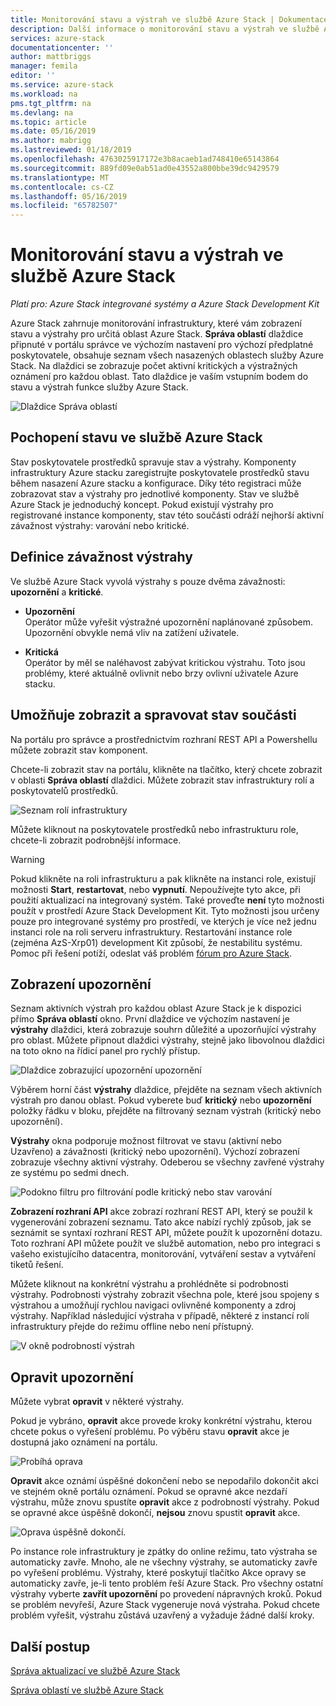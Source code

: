 ```yaml
---
title: Monitorování stavu a výstrah ve službě Azure Stack | Dokumentace Microsoftu
description: Další informace o monitorování stavu a výstrah ve službě Azure Stack.
services: azure-stack
documentationcenter: ''
author: mattbriggs
manager: femila
editor: ''
ms.service: azure-stack
ms.workload: na
pms.tgt_pltfrm: na
ms.devlang: na
ms.topic: article
ms.date: 05/16/2019
ms.author: mabrigg
ms.lastreviewed: 01/18/2019
ms.openlocfilehash: 4763025917172e3b8acaeb1ad748410e65143864
ms.sourcegitcommit: 889fd09e0ab51ad0e43552a800bbe39dc9429579
ms.translationtype: MT
ms.contentlocale: cs-CZ
ms.lasthandoff: 05/16/2019
ms.locfileid: "65782507"
---
```

# <a name="monitor-health-and-alerts-in-azure-stack"></a>Monitorování stavu a výstrah ve službě Azure Stack

*Platí pro: Azure Stack integrované systémy a Azure Stack Development Kit*

Azure Stack zahrnuje monitorování infrastruktury, které vám zobrazení stavu a výstrahy pro určitá oblast Azure Stack. **Správa oblastí** dlaždice připnuté v portálu správce ve výchozím nastavení pro výchozí předplatné poskytovatele, obsahuje seznam všech nasazených oblastech služby Azure Stack. Na dlaždici se zobrazuje počet aktivní kritických a výstražných oznámení pro každou oblast. Tato dlaždice je vaším vstupním bodem do stavu a výstrah funkce služby Azure Stack.

![Dlaždice Správa oblastí](media/azure-stack-monitor-health/image1.png)

## <a name="understand-health-in-azure-stack"></a>Pochopení stavu ve službě Azure Stack

Stav poskytovatele prostředků spravuje stav a výstrahy. Komponenty infrastruktury Azure stacku zaregistrujte poskytovatele prostředků stavu během nasazení Azure stacku a konfigurace. Díky této registraci může zobrazovat stav a výstrahy pro jednotlivé komponenty. Stav ve službě Azure Stack je jednoduchý koncept. Pokud existují výstrahy pro registrované instance komponenty, stav této součásti odráží nejhorší aktivní závažnost výstrahy: varování nebo kritické.

## <a name="alert-severity-definition"></a>Definice závažnost výstrahy

Ve službě Azure Stack vyvolá výstrahy s pouze dvěma závažnosti: **upozornění** a **kritické**.

- **Upozornění**  
  Operátor může vyřešit výstražné upozornění naplánované způsobem. Upozornění obvykle nemá vliv na zatížení uživatele.

- **Kritická**  
  Operátor by měl se naléhavost zabývat kritickou výstrahu. Toto jsou problémy, které aktuálně ovlivnit nebo brzy ovlivní uživatele Azure stacku.


## <a name="view-and-manage-component-health-state"></a>Umožňuje zobrazit a spravovat stav součásti

Na portálu pro správce a prostřednictvím rozhraní REST API a Powershellu můžete zobrazit stav komponent.

Chcete-li zobrazit stav na portálu, klikněte na tlačítko, který chcete zobrazit v oblasti **Správa oblastí** dlaždici. Můžete zobrazit stav infrastruktury rolí a poskytovatelů prostředků.

![Seznam rolí infrastruktury](media/azure-stack-monitor-health/image2.png)

Můžete kliknout na poskytovatele prostředků nebo infrastrukturu role, chcete-li zobrazit podrobnější informace.

> [!WARNING]  
> Pokud klikněte na roli infrastrukturu a pak klikněte na instanci role, existují možnosti **Start**, **restartovat**, nebo **vypnutí**. Nepoužívejte tyto akce, při použití aktualizací na integrovaný systém. Také proveďte **není** tyto možnosti použít v prostředí Azure Stack Development Kit. Tyto možnosti jsou určeny pouze pro integrované systémy pro prostředí, ve kterých je více než jednu instanci role na roli serveru infrastruktury. Restartování instance role (zejména AzS-Xrp01) development Kit způsobí, že nestabilitu systému. Pomoc při řešení potíží, odeslat váš problém [fórum pro Azure Stack](https://aka.ms/azurestackforum).
>

## <a name="view-alerts"></a>Zobrazení upozornění

Seznam aktivních výstrah pro každou oblast Azure Stack je k dispozici přímo **Správa oblastí** okno. První dlaždice ve výchozím nastavení je **výstrahy** dlaždici, která zobrazuje souhrn důležité a upozorňující výstrahy pro oblast. Můžete připnout dlaždici výstrahy, stejně jako libovolnou dlaždici na toto okno na řídicí panel pro rychlý přístup.

![Dlaždice zobrazující upozornění upozornění](media/azure-stack-monitor-health/image3.png)

Výběrem horní část **výstrahy** dlaždice, přejděte na seznam všech aktivních výstrah pro danou oblast. Pokud vyberete buď **kritický** nebo **upozornění** položky řádku v bloku, přejděte na filtrovaný seznam výstrah (kritický nebo upozornění). 

**Výstrahy** okna podporuje možnost filtrovat ve stavu (aktivní nebo Uzavřeno) a závažnosti (kritický nebo upozornění). Výchozí zobrazení zobrazuje všechny aktivní výstrahy. Odeberou se všechny zavřené výstrahy ze systému po sedmi dnech.

![Podokno filtru pro filtrování podle kritický nebo stav varování](media/azure-stack-monitor-health/alert-view.png)

**Zobrazení rozhraní API** akce zobrazí rozhraní REST API, který se použil k vygenerování zobrazení seznamu. Tato akce nabízí rychlý způsob, jak se seznámit se syntaxí rozhraní REST API, můžete použít k upozornění dotazu. Toto rozhraní API můžete použít ve službě automation, nebo pro integraci s vašeho existujícího datacentra, monitorování, vytváření sestav a vytváření tiketů řešení.

Můžete kliknout na konkrétní výstrahu a prohlédněte si podrobnosti výstrahy. Podrobnosti výstrahy zobrazit všechna pole, které jsou spojeny s výstrahou a umožňují rychlou navigaci ovlivněné komponenty a zdroj výstrahy. Například následující výstraha v případě, některé z instancí rolí infrastruktury přejde do režimu offline nebo není přístupný.  

![V okně podrobností výstrah](media/azure-stack-monitor-health/alert-detail.png)

## <a name="repair-alerts"></a>Opravit upozornění

Můžete vybrat **opravit** v některé výstrahy.

Pokud je vybráno, **opravit** akce provede kroky konkrétní výstrahu, kterou chcete pokus o vyřešení problému. Po výběru stavu **opravit** akce je dostupná jako oznámení na portálu.

![Probíhá oprava](media/azure-stack-monitor-health/repair-in-progress.png)

**Opravit** akce oznámí úspěšné dokončení nebo se nepodařilo dokončit akci ve stejném okně portálu oznámení.  Pokud se opravné akce nezdaří výstrahu, může znovu spustíte **opravit** akce z podrobností výstrahy. Pokud se opravné akce úspěšně dokončí, **nejsou** znovu spustit **opravit** akce.

![Oprava úspěšně dokončí.](media/azure-stack-monitor-health/repair-completed.png)

Po instance role infrastruktury je zpátky do online režimu, tato výstraha se automaticky zavře. Mnoho, ale ne všechny výstrahy, se automaticky zavře po vyřešení problému. Výstrahy, které poskytují tlačítko Akce opravy se automaticky zavře, je-li tento problém řeší Azure Stack.  Pro všechny ostatní výstrahy vyberte **zavřít upozornění** po provedení nápravných kroků. Pokud se problém nevyřeší, Azure Stack vygeneruje nová výstraha. Pokud chcete problém vyřešit, výstrahu zůstává uzavřený a vyžaduje žádné další kroky.

## <a name="next-steps"></a>Další postup

[Správa aktualizací ve službě Azure Stack](azure-stack-updates.md)

[Správa oblastí ve službě Azure Stack](azure-stack-region-management.md)
